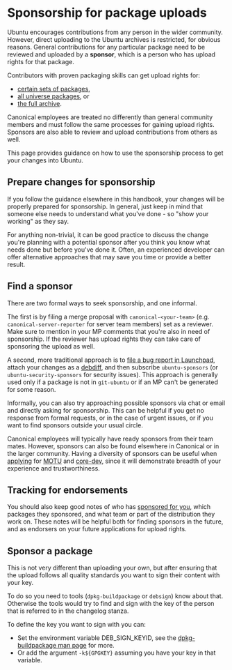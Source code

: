 # Sponsorship for package uploads

Ubuntu encourages contributions from any person in the wider community.
However, direct uploading to the Ubuntu archives is restricted, for obvious
reasons. General contributions for any particular package need to be reviewed
and uploaded by a **sponsor**, which is a person who has upload rights for that
package.

Contributors with proven packaging skills can get upload rights for:
* [certain sets of packages](MembershipInPackageSet.md),
* [all universe packages](MembershipInMOTU.md), or
* [the full archive](MembershipInCoreDev.md).

Canonical employees are treated no differently than general community members
and must follow the same processes for gaining upload rights. Sponsors are
also able to review and upload contributions from others as well.

This page provides guidance on how to use the sponsorship process to get your
changes into Ubuntu.


## Prepare changes for sponsorship

If you follow the guidance elsewhere in this handbook, your changes will be
properly prepared for sponsorship. In general, just keep in mind that someone
else needs to understand what you've done - so "show your working" as they say.

For anything non-trivial, it can be good practice to discuss the change you're
planning with a potential sponsor after you think you know what needs done
but before you've done it. Often, an experienced developer can offer
alternative approaches that may save you time or provide a better result.


## Find a sponsor

There are two formal ways to seek sponsorship, and one informal.

The first is by filing a merge proposal with `canonical-<your-team>` (e.g.
`canonical-server-reporter` for server team members) set as a reviewer. Make
sure to mention in your MP comments that you're also in need of sponsorship.
If the reviewer has upload rights they can take care of sponsoring the upload
as well.

A second, more traditional approach is to
[file a bug report in Launchpad](https://bugs.launchpad.net/ubuntu/+filebug),
attach your changes as a
[debdiff](https://manpages.ubuntu.com/manpages/en/man1/debdiff.1.html),
and then subscribe `ubuntu-sponsors` (or `ubuntu-security-sponsors` for
security issues). This approach is generally used only if a package is not in
`git-ubuntu` or if an MP can't be generated for some reason.

Informally, you can also try approaching possible sponsors via chat or email
and directly asking for sponsorship. This can be helpful if you get no
response from formal requests, or in the case of urgent issues, or if you want
to find sponsors outside your usual circle.

Canonical employees will typically have ready sponsors from their team mates.
However, sponsors can also be found elsewhere in Canonical or in the larger
community. Having a diversity of sponsors can be useful when
[applying](Reference/PathToUploadRights.md) for [MOTU](MembershipInMOTU.md)
and [core-dev](https://github.com/canonical/ubuntu-maintainers-handbook/blob/main/MembershipInCoreDev.md),
since it will demonstrate breadth of your experience and trustworthiness.


## Tracking for endorsements

You should also keep good notes of who has
[sponsored for you](https://udd.debian.org/cgi-bin/ubuntu-sponsorships.cgi),
which packages they sponsored, and what team or part of the distribution they
work on. These notes will be helpful both for finding sponsors in the future,
and as endorsers on your future applications for upload rights.

## Sponsor a package

This is not very different than uploading your own, but after ensuring that
the upload follows all quality standards you want to sign their content
with your key.

To do so you need to tools (`dpkg-buildpackage` or `debsign`) know about that.
Otherwise the tools would try to find and sign with the key of the person
that is referred to in the changelog stanza.

To define the key you want to sign with you can:

* Set the environment variable DEB_SIGN_KEYID, see the [dpkg-buildpackage man page](https://manpages.ubuntu.com/manpages/noble/man1/dpkg-buildpackage.1.html) for more.
* Or add the argument `-k${GPGKEY}` assuming you have your key in that variable.
